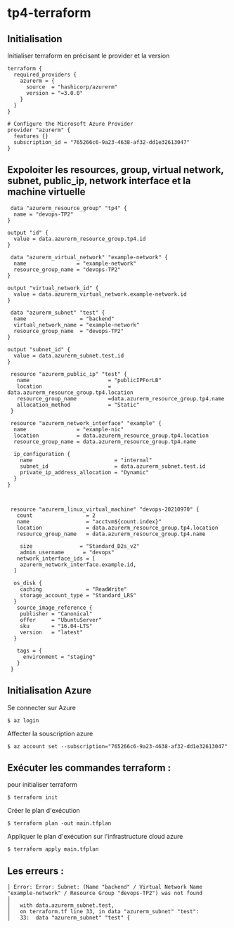 # tp4-terraform


## Initialisation 
Initialiser terraform en précisant le provider et la version

```
terraform {
  required_providers {
    azurerm = {
      source  = "hashicorp/azurerm"
      version = "=3.0.0"
    }
  }
}

# Configure the Microsoft Azure Provider
provider "azurerm" {
  features {}
  subscription_id = "765266c6-9a23-4638-af32-dd1e32613047"
}
```

## Expoloiter les resources, group, virtual network, subnet, public_ip, network interface et la machine virtuelle 

```
 data "azurerm_resource_group" "tp4" {
  name = "devops-TP2"
}

output "id" {
  value = data.azurerm_resource_group.tp4.id
}

 data "azurerm_virtual_network" "example-network" {
  name                = "example-network"
  resource_group_name = "devops-TP2"
}

output "virtual_network_id" {
  value = data.azurerm_virtual_network.example-network.id
}

 data "azurerm_subnet" "test" {
  name                 = "backend"
  virtual_network_name = "example-network"
  resource_group_name  = "devops-TP2"
}

output "subnet_id" {
  value = data.azurerm_subnet.test.id
}

 resource "azurerm_public_ip" "test" {
   name                         = "publicIPForLB"
   location                     = data.azurerm_resource_group.tp4.location
   resource_group_name          =data.azurerm_resource_group.tp4.name
   allocation_method            = "Static"
 }

 resource "azurerm_network_interface" "example" {
  name                = "example-nic"
  location            = data.azurerm_resource_group.tp4.location
  resource_group_name = data.azurerm_resource_group.tp4.name

  ip_configuration {
    name                          = "internal"
    subnet_id                     = data.azurerm_subnet.test.id
    private_ip_address_allocation = "Dynamic"
  }
}



 resource "azurerm_linux_virtual_machine" "devops-20210970" {
   count                 = 2
   name                  = "acctvm${count.index}"
   location              = data.azurerm_resource_group.tp4.location
   resource_group_name   = data.azurerm_resource_group.tp4.name
   
    size               = "Standard_D2s_v2"
    admin_username      = "devops"
   network_interface_ids = [
    azurerm_network_interface.example.id,
  ]
  
  os_disk {
    caching              = "ReadWrite"
    storage_account_type = "Standard_LRS"
  }
   source_image_reference {
    publisher = "Canonical"
    offer     = "UbuntuServer"
    sku       = "16.04-LTS"
    version   = "latest"
  }

   tags = {
     environment = "staging"
   }
 }
```
## Initialisation Azure 
Se connecter sur Azure 
```
$ az login
```
Affecter la souscription azure 
```
$ az account set --subscription="765266c6-9a23-4638-af32-dd1e32613047"
```
## Exécuter les commandes terraform :
pour initialiser terraform
```
$ terraform init
```
Créer le plan d'exécution 

```
$ terraform plan -out main.tfplan
```
Appliquer le plan d'exécution sur l'infrastructure cloud azure 

```
$ terraform apply main.tfplan
```

## Les erreurs : 
```
│ Error: Error: Subnet: (Name "backend" / Virtual Network Name "example-network" / Resource Group "devops-TP2") was not found
│ 
│   with data.azurerm_subnet.test,
│   on terraform.tf line 33, in data "azurerm_subnet" "test":
│   33:  data "azurerm_subnet" "test" {
```
